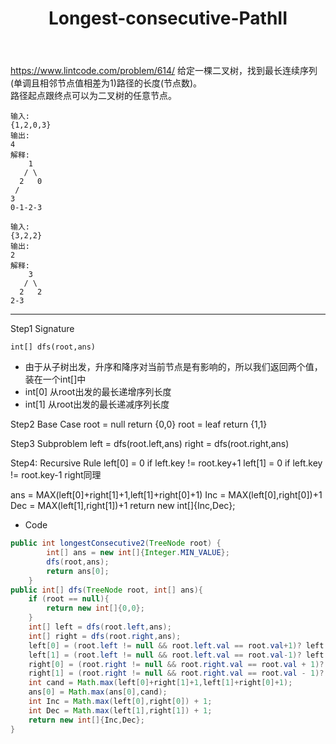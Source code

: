 ﻿---
layout: default
title: Longest-consecutive-PathII
narrow: true
---
https://www.lintcode.com/problem/614/
给定一棵二叉树，找到最长连续序列(单调且相邻节点值相差为1)路径的长度(节点数)。  
路径起点跟终点可以为二叉树的任意节点。
```
输入:
{1,2,0,3}
输出:
4
解释:
    1
   / \
  2   0
 /
3
0-1-2-3
```
```
输入:
{3,2,2}
输出:
2
解释:
    3
   / \
  2   2
2-3
```
***
Step1 Signature
```
int[] dfs(root,ans)
```
- 由于从子树出发，升序和降序对当前节点是有影响的，所以我们返回两个值，装在一个int[]中
- int[0] 从root出发的最长递增序列长度
- int[1] 从root出发的最长递减序列长度

Step2 Base Case
root = null return {0,0}
root = leaf return {1,1}

Step3 Subproblem
left = dfs(root.left,ans)
right = dfs(root.right,ans)

Step4: Recursive Rule
left[0] = 0 if left.key != root.key+1
left[1] = 0 if left.key != root.key-1
right同理

ans = MAX(left[0]+right[1]+1,left[1]+right[0]+1)
Inc = MAX(left[0],right[0])+1
Dec = MAX(left[1],right[1])+1
return new int[]{Inc,Dec};

- Code
```java
public int longestConsecutive2(TreeNode root) {
        int[] ans = new int[]{Integer.MIN_VALUE};
        dfs(root,ans);
        return ans[0];
    }
public int[] dfs(TreeNode root, int[] ans){
	if (root == null){
		return new int[]{0,0};
	}
	int[] left = dfs(root.left,ans);
	int[] right = dfs(root.right,ans);
	left[0] = (root.left != null && root.left.val == root.val+1)? left[0] : 0;
	left[1] = (root.left != null && root.left.val == root.val-1)? left[1] : 0;
	right[0] = (root.right != null && root.right.val == root.val + 1)? right[0] : 0;
	right[1] = (root.right != null && root.right.val == root.val - 1)? right[1] : 0;
	int cand = Math.max(left[0]+right[1]+1,left[1]+right[0]+1);
	ans[0] = Math.max(ans[0],cand);
	int Inc = Math.max(left[0],right[0]) + 1;
	int Dec = Math.max(left[1],right[1]) + 1;
	return new int[]{Inc,Dec};
}
```
